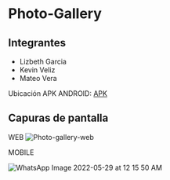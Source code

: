 # Photo-Gallery
## Integrantes

* Lizbeth Garcia
* Kevin Veliz
* Mateo Vera

Ubicación APK ANDROID: [APK](app-debug.apk)

## Capuras de pantalla
WEB
![Photo-gallery-web](https://user-images.githubusercontent.com/66501578/170853409-4ea1c488-34f8-479e-8d14-95c902f7be8d.png)

MOBILE

![WhatsApp Image 2022-05-29 at 12 15 50 AM](https://user-images.githubusercontent.com/66501578/170853394-310a3a32-0749-449e-8aa2-d3473283b8bb.jpeg)
